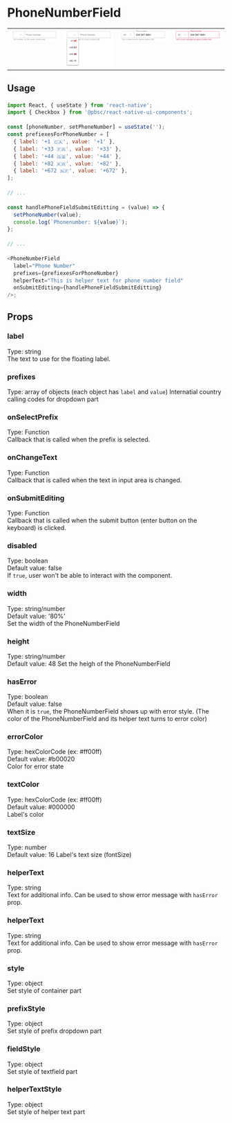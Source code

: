 # PhoneNumberField

<table >
   <tr>
      <td valign="top"><img src="./resources/phonefield.png" alt="PhoneNumberField" /></td>
      <td valign="top"><img src="./resources/phonefield_prefix_open.png" alt="PhoneNumberField when prefix dropdown is open" /></td>
      <td valign="top"><img src="./resources/phonefield_value.png" alt="PhoneNumberField with value" /></td>
      <td valign="top"><img src="./resources/phonefield_error.png" alt="PhoneNumberField with error" /></td>
  </tr>
</table>

## Usage

```js
import React, { useState } from 'react-native';
import { Checkbox } from '@pbsc/react-native-ui-components';

const [phoneNumber, setPhoneNumber] = useState('');
const prefiexesForPhoneNumber = [
  { label: '+1 🇨🇦', value: '+1' },
  { label: '+33 🇫🇷', value: '+33' },
  { label: '+44 🇬🇧', value: '+44' },
  { label: '+82 🇰🇷', value: '+82' },
  { label: '+672 🇳🇫', value: '+672' },
];

// ...

const handlePhoneFieldSubmitEditting = (value) => {
  setPhoneNumber(value);
  console.log(`Phonenumber: ${value}`);
};

// ...

<PhoneNumberField
  label="Phone Number"
  prefixes={prefiexesForPhoneNumber}
  helperText="This is helper text for phone number field"
  onSubmitEditing={handlePhoneFieldSubmitEditting}
/>;
```

## Props

### label

Type: string <br/>
The text to use for the floating label.

### prefixes

Type: array of objects (each object has `label` and `value`)
Internatial country calling codes for dropdown part

### onSelectPrefix

Type: Function <br/>
Callback that is called when the prefix is selected.

### onChangeText

Type: Function <br/>
Callback that is called when the text in input area is changed.

### onSubmitEditing

Type: Function <br/>
Callback that is called when the submit button (enter button on the keyboard) is clicked.

### disabled

Type: boolean <br/>
Default value: false <br/>
If `true`, user won't be able to interact with the component.

### width

Type: string/number <br/>
Default value: '80%' <br/>
Set the width of the PhoneNumberField

### height

Type: string/number <br/>
Default value: 48
Set the heigh of the PhoneNumberField

### hasError

Type: boolean <br/>
Default value: false <br/>
When it is `true`, the PhoneNumberField shows up with error style. (The color of the PhoneNumberField and its helper text turns to error color)

### errorColor

Type: hexColorCode (ex: #ff00ff) <br/>
Default value: #b00020 <br/>
Color for error state

### textColor

Type: hexColorCode (ex: #ff00ff) <br/>
Default value: #000000 <br/>
Label's color

### textSize

Type: number <br/>
Default value: 16
Label's text size (fontSize)

### helperText

Type: string <br/>
Text for additional info. Can be used to show error message with `hasError` prop.

### helperText

Type: string <br/>
Text for additional info. Can be used to show error message with `hasError` prop.

### style

Type: object <br/>
Set style of container part

### prefixStyle

Type: object <br/>
Set style of prefix dropdown part

### fieldStyle

Type: object <br/>
Set style of textfield part

### helperTextStyle

Type: object <br/>
Set style of helper text part
